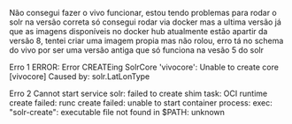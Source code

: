 Não consegui fazer o vivo funcionar, estou tendo problemas para rodar o solr na versão correta só consegui rodar via docker mas a ultima versão já que as imagens disponíveis no docker hub atualmente estão apartir da versão 8, tentei criar uma imagem propia mas não rolou, erro tá no schema do vivo por ser uma versão antiga que só funciona na vesão 5 do solr


Erro 1
ERROR: Error CREATEing SolrCore 'vivocore': Unable to create core [vivocore] Caused by: solr.LatLonType


Erro 2
Cannot start service solr: failed to create shim task: OCI runtime create failed: runc create failed: unable to start container process: exec: "solr-create": executable file not found in $PATH: unknown

